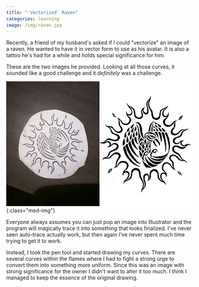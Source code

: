 ```yaml
---
title: "'Vectorized' Raven"
categories: learning
image: /img/raven.jpg
---
```


Recently, a friend of my husband's asked if I could "vectorize" an image of a raven. He wanted to have it in vector form to use as his avatar. It is also a tattoo he's had for a while and holds special significance for him.

These are the two images he provided. Looking at all those curves, it sounded like a good challenge and it <em>definitely</em> was a challenge.

![raven photo starting point](/img/raven_orig.png){:class="med-img"}

Everyone always assumes you can just pop an image into Illustrator and the program will magically trace it into something that looks finalized. I've never seen auto-trace actually work, but then again I've never spent much time trying to get it to work.

Instead, I took the pen tool and started drawing my curves.  There are several curves within the flames where I had to fight a strong urge to convert them into something more uniform. Since this was an image with strong significance for the owner I didn't want to alter it too much. I think I managed to keep the essence of the original drawing.
